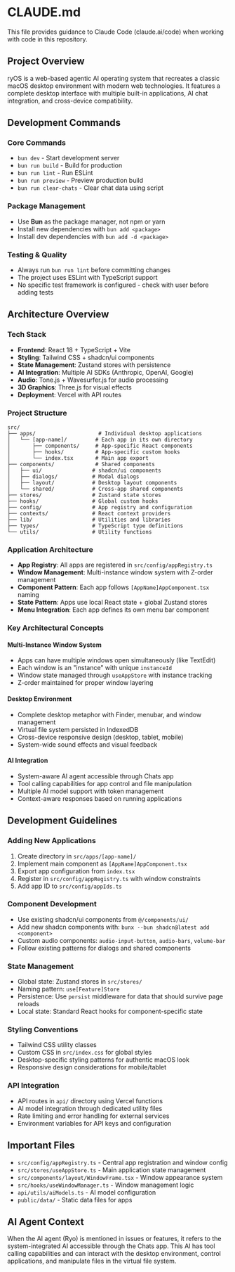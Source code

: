 # CLAUDE.md

This file provides guidance to Claude Code (claude.ai/code) when working with code in this repository.

## Project Overview

ryOS is a web-based agentic AI operating system that recreates a classic macOS desktop environment with modern web technologies. It features a complete desktop interface with multiple built-in applications, AI chat integration, and cross-device compatibility.

## Development Commands

### Core Commands
- `bun dev` - Start development server
- `bun run build` - Build for production  
- `bun run lint` - Run ESLint
- `bun run preview` - Preview production build
- `bun run clear-chats` - Clear chat data using script

### Package Management
- Use **Bun** as the package manager, not npm or yarn
- Install new dependencies with `bun add <package>`
- Install dev dependencies with `bun add -d <package>`

### Testing & Quality
- Always run `bun run lint` before committing changes
- The project uses ESLint with TypeScript support
- No specific test framework is configured - check with user before adding tests

## Architecture Overview

### Tech Stack
- **Frontend**: React 18 + TypeScript + Vite
- **Styling**: Tailwind CSS + shadcn/ui components
- **State Management**: Zustand stores with persistence
- **AI Integration**: Multiple AI SDKs (Anthropic, OpenAI, Google)
- **Audio**: Tone.js + Wavesurfer.js for audio processing
- **3D Graphics**: Three.js for visual effects
- **Deployment**: Vercel with API routes

### Project Structure
```
src/
├── apps/                    # Individual desktop applications
│   └── [app-name]/         # Each app in its own directory
│       ├── components/     # App-specific React components
│       ├── hooks/          # App-specific custom hooks
│       └── index.tsx       # Main app export
├── components/             # Shared components
│   ├── ui/                # shadcn/ui components
│   ├── dialogs/           # Modal dialogs
│   ├── layout/            # Desktop layout components
│   └── shared/            # Cross-app shared components
├── stores/                # Zustand state stores
├── hooks/                 # Global custom hooks
├── config/                # App registry and configuration
├── contexts/              # React context providers
├── lib/                   # Utilities and libraries
├── types/                 # TypeScript type definitions
└── utils/                 # Utility functions
```

### Application Architecture
- **App Registry**: All apps are registered in `src/config/appRegistry.ts`
- **Window Management**: Multi-instance window system with Z-order management
- **Component Pattern**: Each app follows `[AppName]AppComponent.tsx` naming
- **State Pattern**: Apps use local React state + global Zustand stores
- **Menu Integration**: Each app defines its own menu bar component

### Key Architectural Concepts

#### Multi-Instance Window System
- Apps can have multiple windows open simultaneously (like TextEdit)
- Each window is an "instance" with unique `instanceId`
- Window state managed through `useAppStore` with instance tracking
- Z-order maintained for proper window layering

#### Desktop Environment
- Complete desktop metaphor with Finder, menubar, and window management
- Virtual file system persisted in IndexedDB
- Cross-device responsive design (desktop, tablet, mobile)
- System-wide sound effects and visual feedback

#### AI Integration
- System-aware AI agent accessible through Chats app
- Tool calling capabilities for app control and file manipulation
- Multiple AI model support with token management
- Context-aware responses based on running applications

## Development Guidelines

### Adding New Applications
1. Create directory in `src/apps/[app-name]/`
2. Implement main component as `[AppName]AppComponent.tsx`
3. Export app configuration from `index.tsx`
4. Register in `src/config/appRegistry.ts` with window constraints
5. Add app ID to `src/config/appIds.ts`

### Component Development
- Use existing shadcn/ui components from `@/components/ui/`
- Add new shadcn components with: `bunx --bun shadcn@latest add <component>`
- Custom audio components: `audio-input-button`, `audio-bars`, `volume-bar`
- Follow existing patterns for dialogs and shared components

### State Management
- Global state: Zustand stores in `src/stores/`
- Naming pattern: `use[Feature]Store`
- Persistence: Use `persist` middleware for data that should survive page reloads
- Local state: Standard React hooks for component-specific state

### Styling Conventions
- Tailwind CSS utility classes
- Custom CSS in `src/index.css` for global styles
- Desktop-specific styling patterns for authentic macOS look
- Responsive design considerations for mobile/tablet

### API Integration
- API routes in `api/` directory using Vercel functions
- AI model integration through dedicated utility files
- Rate limiting and error handling for external services
- Environment variables for API keys and configuration

## Important Files
- `src/config/appRegistry.ts` - Central app registration and window config
- `src/stores/useAppStore.ts` - Main application state management
- `src/components/layout/WindowFrame.tsx` - Window appearance system
- `src/hooks/useWindowManager.ts` - Window management logic
- `api/utils/aiModels.ts` - AI model configuration
- `public/data/` - Static data files for apps

## AI Agent Context
When the AI agent (Ryo) is mentioned in issues or features, it refers to the system-integrated AI accessible through the Chats app. This AI has tool calling capabilities and can interact with the desktop environment, control applications, and manipulate files in the virtual file system.